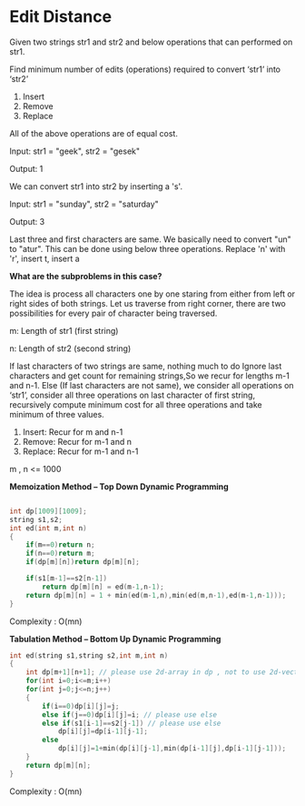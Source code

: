 # Edit Distance

Given two strings str1 and str2 and below operations that can performed on str1. 
    
Find minimum number of edits (operations) required to convert ‘str1’ into ‘str2’

1) Insert
2) Remove
3) Replace

All of the above operations are of equal cost.

Input:   str1 = "geek", str2 = "gesek"
    
Output:  1
    
We can convert str1 into str2 by inserting a 's'.


Input:   str1 = "sunday", str2 = "saturday"
    
Output:  3
    
Last three and first characters are same.  We basically need to convert "un" to "atur".  This can be done using below three operations. Replace 'n' with 'r', insert t, insert a

**What are the subproblems in this case?**

The idea is process all characters one by one staring from either from left or right sides of both strings.
Let us traverse from right corner, there are two possibilities for every pair of character being traversed.
    
m: Length of str1 (first string)
    
n: Length of str2 (second string)
    
If last characters of two strings are same, nothing much to do
Ignore last characters and get count for remaining strings,So we recur for lengths m-1 and n-1.
Else (If last characters are not same), we consider all operations on ‘str1’, consider all three operations on 
last character of first  string, recursively compute minimum cost for all three operations and take minimum of three values.

1) Insert: Recur for m and n-1
2) Remove: Recur for m-1 and n
3) Replace: Recur for m-1 and n-1

m , n <= 1000

**Memoization Method – Top Down Dynamic Programming**
```cpp

int dp[1009][1009];
string s1,s2;
int ed(int m,int n)
{
    if(m==0)return n;
    if(n==0)return m;
    if(dp[m][n])return dp[m][n];

    if(s1[m-1]==s2[n-1])
        return dp[m][n] = ed(m-1,n-1);
    return dp[m][n] = 1 + min(ed(m-1,n),min(ed(m,n-1),ed(m-1,n-1)));
}
```
Complexity : O(mn)

**Tabulation Method – Bottom Up Dynamic Programming**
```cpp
int ed(string s1,string s2,int m,int n)
{
    int dp[m+1][n+1]; // please use 2d-array in dp , not to use 2d-vector , because 2d-vector is slower
    for(int i=0;i<=m;i++)
    for(int j=0;j<=n;j++)
    {
        if(i==0)dp[i][j]=j;
        else if(j==0)dp[i][j]=i; // please use else
        else if(s1[i-1]==s2[j-1]) // please use else
            dp[i][j]=dp[i-1][j-1];
        else
            dp[i][j]=1+min(dp[i][j-1],min(dp[i-1][j],dp[i-1][j-1]));
    }
    return dp[m][n];
}
```
Complexity : O(mn)
